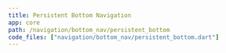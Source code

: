 ```yaml
---
title: Persistent Bottom Navigation
app: core
path: /navigation/bottom_nav/persistent_bottom
code_files: ["navigation/bottom_nav/persistent_bottom.dart"]
---
```

